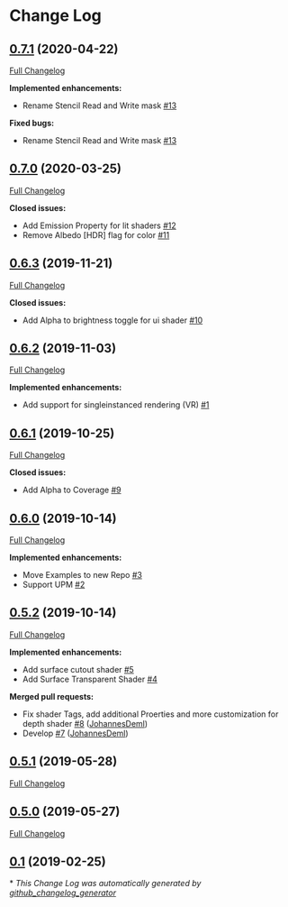 # Change Log

## [0.7.1](https://github.com/supyrb/ConfigurableShaders/tree/0.7.1) (2020-04-22)
[Full Changelog](https://github.com/supyrb/ConfigurableShaders/compare/0.7.0...0.7.1)

**Implemented enhancements:**

- Rename Stencil Read and Write mask [\#13](https://github.com/supyrb/ConfigurableShaders/issues/13)

**Fixed bugs:**

- Rename Stencil Read and Write mask [\#13](https://github.com/supyrb/ConfigurableShaders/issues/13)

## [0.7.0](https://github.com/supyrb/ConfigurableShaders/tree/0.7.0) (2020-03-25)
[Full Changelog](https://github.com/supyrb/ConfigurableShaders/compare/0.6.3...0.7.0)

**Closed issues:**

- Add Emission Property for lit shaders [\#12](https://github.com/supyrb/ConfigurableShaders/issues/12)
- Remove Albedo \[HDR\] flag for color [\#11](https://github.com/supyrb/ConfigurableShaders/issues/11)

## [0.6.3](https://github.com/supyrb/ConfigurableShaders/tree/0.6.3) (2019-11-21)
[Full Changelog](https://github.com/supyrb/ConfigurableShaders/compare/0.6.2...0.6.3)

**Closed issues:**

- Add Alpha to brightness toggle for ui shader [\#10](https://github.com/supyrb/ConfigurableShaders/issues/10)

## [0.6.2](https://github.com/supyrb/ConfigurableShaders/tree/0.6.2) (2019-11-03)
[Full Changelog](https://github.com/supyrb/ConfigurableShaders/compare/0.6.1...0.6.2)

**Implemented enhancements:**

- Add support for singleinstanced rendering \(VR\) [\#1](https://github.com/supyrb/ConfigurableShaders/issues/1)

## [0.6.1](https://github.com/supyrb/ConfigurableShaders/tree/0.6.1) (2019-10-25)
[Full Changelog](https://github.com/supyrb/ConfigurableShaders/compare/0.6.0...0.6.1)

**Closed issues:**

- Add Alpha to Coverage [\#9](https://github.com/supyrb/ConfigurableShaders/issues/9)

## [0.6.0](https://github.com/supyrb/ConfigurableShaders/tree/0.6.0) (2019-10-14)
[Full Changelog](https://github.com/supyrb/ConfigurableShaders/compare/0.5.2...0.6.0)

**Implemented enhancements:**

- Move Examples to new Repo [\#3](https://github.com/supyrb/ConfigurableShaders/issues/3)
- Support UPM [\#2](https://github.com/supyrb/ConfigurableShaders/issues/2)

## [0.5.2](https://github.com/supyrb/ConfigurableShaders/tree/0.5.2) (2019-10-14)
[Full Changelog](https://github.com/supyrb/ConfigurableShaders/compare/0.5.1...0.5.2)

**Implemented enhancements:**

- Add surface cutout shader [\#5](https://github.com/supyrb/ConfigurableShaders/issues/5)
- Add Surface Transparent Shader [\#4](https://github.com/supyrb/ConfigurableShaders/issues/4)

**Merged pull requests:**

- Fix shader Tags, add additional Proerties and more customization for depth shader [\#8](https://github.com/supyrb/ConfigurableShaders/pull/8) ([JohannesDeml](https://github.com/JohannesDeml))
- Develop [\#7](https://github.com/supyrb/ConfigurableShaders/pull/7) ([JohannesDeml](https://github.com/JohannesDeml))

## [0.5.1](https://github.com/supyrb/ConfigurableShaders/tree/0.5.1) (2019-05-28)
[Full Changelog](https://github.com/supyrb/ConfigurableShaders/compare/0.5.0...0.5.1)

## [0.5.0](https://github.com/supyrb/ConfigurableShaders/tree/0.5.0) (2019-05-27)
[Full Changelog](https://github.com/supyrb/ConfigurableShaders/compare/0.1...0.5.0)

## [0.1](https://github.com/supyrb/ConfigurableShaders/tree/0.1) (2019-02-25)


\* *This Change Log was automatically generated by [github_changelog_generator](https://github.com/skywinder/Github-Changelog-Generator)*